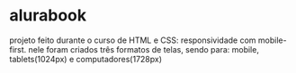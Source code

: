 # alurabook
projeto feito durante o curso de HTML e CSS: responsividade com mobile-first.
nele foram criados três formatos de telas, sendo para: mobile, tablets(1024px) e computadores(1728px)
